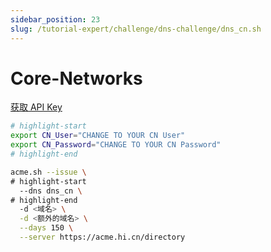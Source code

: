 ```yaml
---
sidebar_position: 23
slug: /tutorial-expert/challenge/dns-challenge/dns_cn.sh
---
```


# Core-Networks

<p><a href="https://www.core-networks.de/" className="button button--secondary button--lg text--no-decoration">获取 API Key</a></p>

```bash
# highlight-start
export CN_User="CHANGE TO YOUR CN User"
export CN_Password="CHANGE TO YOUR CN Password"
# highlight-end

acme.sh --issue \
# highlight-start
  --dns dns_cn \
# highlight-end
  -d <域名> \
  -d <额外的域名> \
  --days 150 \
  --server https://acme.hi.cn/directory
```